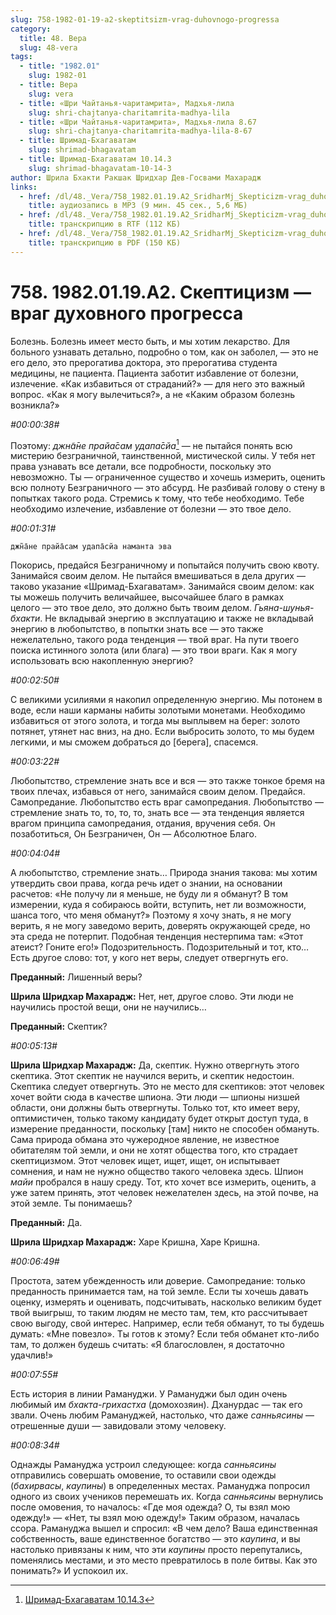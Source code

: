 ```yaml
---
slug: 758-1982-01-19-a2-skeptitsizm-vrag-duhovnogo-progressa
category:
  title: 48. Вера
  slug: 48-vera
tags:
  - title: "1982.01"
    slug: 1982-01
  - title: Вера
    slug: vera
  - title: «Шри Чайтанья-чаритамрита», Мадхья-лила
    slug: shri-chajtanya-charitamrita-madhya-lila
  - title: «Шри Чайтанья-чаритамрита», Мадхья-лила 8.67
    slug: shri-chajtanya-charitamrita-madhya-lila-8-67
  - title: Шримад-Бхагаватам
    slug: shrimad-bhagavatam
  - title: Шримад-Бхагаватам 10.14.3
    slug: shrimad-bhagavatam-10-14-3
author: Шрила Бхакти Ракшак Шридхар Дев-Госвами Махарадж
links:
  - href: /dl/48._Vera/758_1982.01.19.A2_SridharMj_Skepticizm-vrag_duhovnogo_progressa.mp3
    title: аудиозапись в MP3 (9 мин. 45 сек., 5,6 МБ)
  - href: /dl/48._Vera/758_1982.01.19.A2_SridharMj_Skepticizm-vrag_duhovnogo_progressa.rtf
    title: транскрипцию в RTF (112 КБ)
  - href: /dl/48._Vera/758_1982.01.19.A2_SridharMj_Skepticizm-vrag_duhovnogo_progressa.pdf
    title: транскрипцию в PDF (150 КБ)
---
```


# 758. 1982.01.19.A2. Скептицизм — враг духовного прогресса

Болезнь. Болезнь имеет место быть, и мы хотим лекарство. Для больного узнавать детально, подробно о том, как он заболел, — это не его дело, это прерогатива доктора, это прерогатива студента медицины, не пациента. Пациента заботит избавление от болезни, излечение. «Как избавиться от страданий?» — для него это важный вопрос. «Как я могу вылечиться?», а не «Каким образом болезнь возникла?»

*#00:00:38#*

Поэтому: *джн̃а̄не прайа̄сам удапа̄сйа*[^_ftn1] — не пытайся понять всю мистерию безграничной, таинственной, мистической силы. У тебя нет права узнавать все детали, все подробности, поскольку это невозможно. Ты — ограниченное существо и хочешь измерить, оценить всю полноту Безграничного — это абсурд. Не разбивай голову о стену в попытках такого рода. Стремись к тому, что тебе необходимо. Тебе необходимо излечение, избавление от болезни — это твое дело.

*#00:01:31#*

    джн̃а̄не прайа̄сам удапа̄сйа наманта эва

Покорись, предайся Безграничному и попытайся получить свою квоту. Занимайся своим делом. Не пытайся вмешиваться в дела других — таково указание «Шримад-Бхагаватам». Занимайся своим делом: как ты можешь получить величайшее, высочайшее благо в рамках целого — это твое дело, это должно быть твоим делом. *Гьяна-шунья-бхакти*. Не вкладывай энергию в эксплуатацию и также не вкладывай энергию в любопытство, в попытки знать все — это также нежелательно, такого рода тенденция — твой враг. На пути твоего поиска истинного золота (или блага) — это твои враги. Как я могу использовать всю накопленную энергию?

*#00:02:50#*

С великими усилиями я накопил определенную энергию. Мы потонем в воде, если наши карманы набиты золотыми монетами. Необходимо избавиться от этого золота, и тогда мы выплывем на берег: золото потянет, утянет нас вниз, на дно. Если выбросить золото, то мы будем легкими, и мы сможем добраться до [берега], спасемся.

*#00:03:22#*

Любопытство, стремление знать все и вся — это также тонкое бремя на твоих плечах, избавься от него, занимайся своим делом. Предайся. Самопредание. Любопытство есть враг самопредания. Любопытство — стремление знать то, то, то, то, знать все — эта тенденция является врагом принципа самопредания, отдания, вручения себя. Он позаботиться, Он Безграничен, Он — Абсолютное Благо.

*#00:04:04#*

А любопытство, стремление знать… Природа знания такова: мы хотим утвердить свои права, когда речь идет о знании, на основании расчетов: «Не получу ли я меньше, не буду ли я обманут? В том измерении, куда я собираюсь войти, вступить, нет ли возможности, шанса того, что меня обманут?» Поэтому я хочу знать, я не могу верить, я не могу заведомо верить, доверять окружающей среде, но эта среда не потерпит. Подобная тенденция нестерпима там: «Этот атеист? Гоните его!» Подозрительность. Подозрительный и тот, кто… Есть другое слово: тот, у кого нет веры, следует отвергнуть его.

**Преданный:** Лишенный веры?

**Шрила Шридхар Махарадж:** Нет, нет, другое слово. Эти люди не научились простой вещи, они не научились…

**Преданный:** Скептик?

*#00:05:13#*

**Шрила Шридхар Махарадж:** Да, скептик. Нужно отвергнуть этого скептика. Этот скептик не научился верить, и скептик недостоин. Скептика следует отвергнуть. Это не место для скептиков: этот человек хочет войти сюда в качестве шпиона. Эти люди — шпионы низшей области, они должны быть отвергнуты. Только тот, кто имеет веру, оптимистичен, только такому кандидату будет открыт доступ туда, в измерение преданности, поскольку [там] никто не способен обмануть. Сама природа обмана это чужеродное явление, не известное обитателям той земли, и они не хотят общества того, кто страдает скептицизмом. Этот человек ищет, ищет, ищет, он испытывает сомнения, и нам не нужно общество такого человека здесь. Шпион *майи* пробрался в нашу среду. Тот, кто хочет все измерить, оценить, а уже затем принять, этот человек нежелателен здесь, на этой почве, на этой земле. Ты понимаешь?

**Преданный:** Да.

**Шрила Шридхар Махарадж:** Харе Кришна, Харе Кришна.

*#00:06:49#*

Простота, затем убежденность или доверие. Самопредание: только преданность принимается там, на той земле. Если ты хочешь давать оценку, измерять и оценивать, подсчитывать, насколько великим будет твой выигрыш, то таким людям не место там, тем, кто рассчитывает свою выгоду, свой интерес. Например, если тебя обманут, то ты будешь думать: «Мне повезло». Ты готов к этому? Если тебя обманет кто-либо там, то должен будешь считать: «Я благословлен, я достаточно удачлив!»

*#00:07:55#*

Есть история в линии Рамануджи. У Рамануджи был один очень любимый им *бхакта-грихастха* (домохозяин). Дханурдас — так его звали. Очень любим Рамануджей, настолько, что даже *санньясины* — отрешенные души — завидовали этому человеку.

*#00:08:34#*

Однажды Рамануджа устроил следующее: когда *санньясины* отправились совершать омовение, то оставили свои одежды (*бахирвасы*, *каупины*) в определенных местах. Рамануджа попросил одного из своих учеников перемешать их. Когда *санньясины* вернулись после омовения, то началось: «Где моя одежда? О, ты взял мою одежду!» — «Нет, ты взял мою одежду!» Таким образом, началась ссора. Рамануджа вышел и спросил: «В чем дело? Ваша единственная собственность, ваше единственное богатство — это *каупина*, и вы настолько привязаны к ним, что эти *каупины* просто перепутались, поменялись местами, и это место превратилось в поле битвы. Как это понимать?» И успокоил их.



[^_ftn1]: [Шримад-Бхагаватам 10.14.3](../notes/shrimad-bhagavatam/shrimad-bhagavatam-10-14-3.md)
